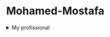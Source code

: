 # Mohamed-Mostafa

<details>
<summary>My profissional</summary>
  
| Rank |  Languages |
|-----:| -----------|
|     1|  PYTHON    |
|     2|  HTML      |
|     3|  CSS       |
|     4|  SQL       |

</details>
